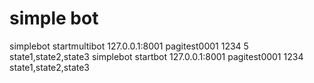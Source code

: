 # simple bot

simplebot startmultibot 127.0.0.1:8001 pagitest0001 1234 5 state1,state2,state3
simplebot startbot 127.0.0.1:8001 pagitest0001 1234 state1,state2,state3